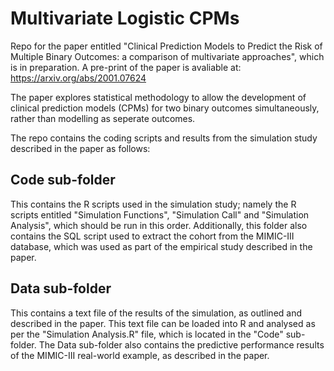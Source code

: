# Multivariate Logistic CPMs
Repo for the paper entitled "Clinical Prediction Models to Predict the Risk of Multiple Binary Outcomes: a comparison of multivariate approaches", which is in preparation. A pre-print of the paper is avaliable at: https://arxiv.org/abs/2001.07624

The paper explores statistical methodology to allow the development of clinical prediction models (CPMs) for two binary outcomes simultaneously, rather than modelling as seperate outcomes. 

The repo contains the coding scripts and results from the simulation study described in the paper as follows:
## Code sub-folder
This contains the R scripts used in the simulation study; namely the R scripts entitled "Simulation Functions", "Simulation Call" and "Simulation Analysis", which should be run in this order. Additionally, this folder also contains the SQL script used to extract the cohort from the MIMIC-III database, which was used as part of the empirical study described in the paper.

## Data sub-folder
This contains a text file of the results of the simulation, as outlined and described in the paper. This text file can be loaded into R and analysed as per the "Simulation Analysis.R" file, which is located in the "Code" sub-folder. The Data sub-folder also contains the predictive performance results of the MIMIC-III real-world example, as described in the paper.

